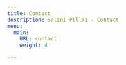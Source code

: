 ```yaml
---
title: Contact
description: Salini Pillai - Contact
menu:
  main:
    URL: contact
    weight: 4

---
```

